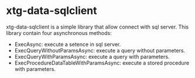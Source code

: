 # xtg-data-sqlclient
xtg-data-sqlclient is a simple library that allow connect with sql server.
This library contain four asynchronous methods:
- ExecAsync: execute a setence in sql server.
- ExecQueryWithoutParamsAsync: execute a query without parameters.
- ExecQueryWithParamsAsync: execute a query with parameters.
- ExecProcedureDataTableWithParamsAsync: execute a stored procedure with parameters.
